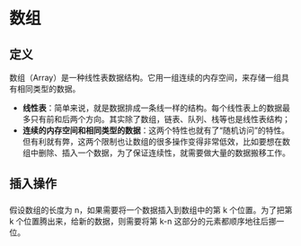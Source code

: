 # 数组

## 定义

数组（Array）是一种线性表数据结构。它用一组连续的内存空间，来存储一组具有相同类型的数据。

- **线性表**：简单来说，就是数据排成一条线一样的结构。每个线性表上的数据最多只有前和后两个方向。其实除了数组，链表、队列、栈等也是线性表结构；
- **连续的内存空间和相同类型的数据**：这两个特性也就有了“随机访问”的特性。但有利就有弊，这两个限制也让数组的很多操作变得非常低效，比如要想在数组中删除、插入一个数据，为了保证连续性，就需要做大量的数据搬移工作。

## 插入操作

### 

假设数组的长度为 n，如果需要将一个数据插入到数组中的第 k 个位置。为了把第 k 个位置腾出来，给新的数据，则需要将第 k-n 这部分的元素都顺序地往后挪一位。



